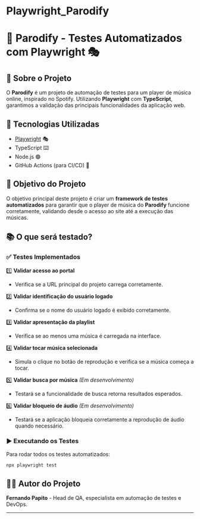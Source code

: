 # Playwright_Parodify

# 🎵 Parodify - Testes Automatizados com Playwright 🎭

## 📌 Sobre o Projeto
O **Parodify** é um projeto de automação de testes para um player de música online, inspirado no Spotify. Utilizando **Playwright** com **TypeScript**, garantimos a validação das principais funcionalidades da aplicação web.

## 🚀 Tecnologias Utilizadas
- [Playwright](https://playwright.dev/) 🎭
- TypeScript ⌨️
- Node.js 🟢
- GitHub Actions (para CI/CD) 🔄

## 🎯 Objetivo do Projeto
O objetivo principal deste projeto é criar um **framework de testes automatizados** para garantir que o player de música do **Parodify** funcione corretamente, validando desde o acesso ao site até a execução das músicas.

## 📚 O que será testado?
### ✅ **Testes Implementados**

1️⃣ **Validar acesso ao portal**
   - Verifica se a URL principal do projeto carrega corretamente.

2️⃣ **Validar identificação do usuário logado**
   - Confirma se o nome do usuário logado é exibido corretamente.

3️⃣ **Validar apresentação da playlist**
   - Verifica se ao menos uma música é carregada na interface.

4️⃣ **Validar tocar música selecionada**
   - Simula o clique no botão de reprodução e verifica se a música começa a tocar.

5️⃣ **Validar busca por música** _(Em desenvolvimento)_
   - Testará se a funcionalidade de busca retorna resultados esperados.

6️⃣ **Validar bloqueio de áudio** _(Em desenvolvimento)_
   - Testará se a aplicação bloqueia corretamente a reprodução de áudio quando necessário.


### ▶️ **Executando os Testes**
Para rodar todos os testes automatizados:
```sh
npx playwright test
```

## 🧑‍💻 Autor do Projeto
**Fernando Papito** - Head de QA, especialista em automação de testes e DevOps.

---